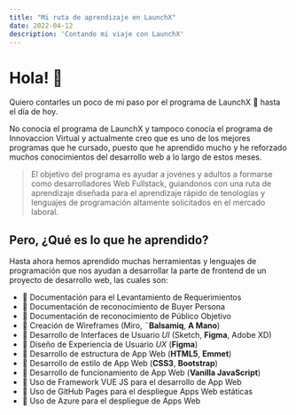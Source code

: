 ```yaml
---
title: "Mi ruta de aprendizaje en LaunchX"
date: 2022-04-12
description: 'Contando mi viaje con LaunchX'
---
```

# Hola! 👋
Quiero contarles un poco de mi paso por el programa de LaunchX 🚀 hasta el día de hoy.

No conocía el programa de LaunchX y tampoco conocía el programa de Innovaccion Virtual y actualmente creo que es uno de los mejores programas que he cursado,
puesto que he aprendido mucho y he reforzado muchos conocimientos del desarrollo web a lo largo de estos meses.


> El objetivo del programa es ayudar a jovénes y adultos a formarse como desarrolladores Web Fullstack,
> guiandonos con una ruta de aprendizaje diseñada para el aprendizaje rápido de tenologías y lenguajes de programación altamente solicitados en el mercado laboral.


## Pero, ¿Qué es lo que he aprendido?
Hasta ahora hemos aprendido muchas herramientas y lenguajes de programación que nos ayudan a desarrollar la parte de frontend de un proyecto de desarrollo web,
las cuales son:
- 🔸 Documentación para el Levantamiento de Requerimientos
- 🔹 Documentación de reconocimiento de Buyer Persona
- 🔸 Documentación de reconocimiento de Público Objetivo
- 🔹 Creación de Wireframes (Miro, ¨**Balsamiq**, **A Mano**)
- 🔸 Desarrollo de Interfaces de Usuario *UI* (Sketch, **Figma**, Adobe XD)
- 🔹 Diseño de Experiencia de Usuario *UX* (**Figma**)
- 🔸 Desarrollo de estructura de App Web (**HTML5**, **Emmet**)
- 🔹 Desarrollo de estilo de App Web (**CSS3**, **Bootstrap**)
- 🔸 Desarrollo de funcionamiento de App Web (**Vanilla JavaScript**)
- 🔹 Uso de Framework VUE JS para el desarrollo de App Web
- 🔸 Uso de GitHub Pages para el despliegue Apps Web estáticas
- 🔹 Uso de Azure para el despliegue de Apps Web
